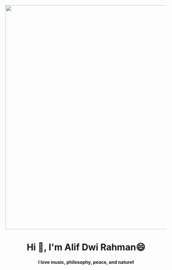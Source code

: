 <p align="center">
  <img src="https://carminemastropierro.com/wp-content/uploads/2020/11/Beavis-gif.gif" alt="Beavis and Butthead Typing GIF" style="width:2000px; height:700px;">
</p>

<h1 align="center">Hi 👋, I'm Alif Dwi Rahman😄</h1>
<h4 align="center">I love music, philosophy, peace, and nature❗</h3>
